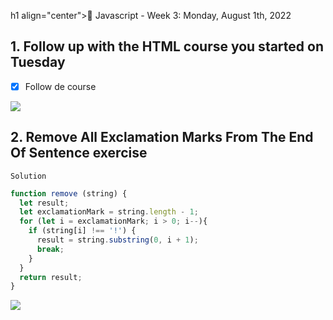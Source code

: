 h1 align="center">:pushpin: Javascript - Week 3: Monday, August 1th, 2022</h1>

<h2>1. Follow up with the HTML course you started on Tuesday</h2>

- [x] Follow de course

<img src="https://i.ibb.co/1X6sS5z/imagen-2022-08-01-153757999.png">

<h2>2. Remove All Exclamation Marks From The End Of Sentence exercise</h2>

`Solution`

```javascript
function remove (string) {
  let result;
  let exclamationMark = string.length - 1;
  for (let i = exclamationMark; i > 0; i--){
    if (string[i] !== '!') {
      result = string.substring(0, i + 1);
      break;
    }
  }
  return result;
}
```
<img src="https://i.ibb.co/C2fG408/imagen-2022-08-01-171555957.png">

